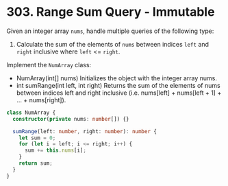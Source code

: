 # 303. Range Sum Query - Immutable

Given an integer array `nums`, handle multiple queries of the following type:

1. Calculate the sum of the elements of `nums` between indices `left` and `right` inclusive where `left` <= `right`.

Implement the `NumArray` class:

- NumArray(int[] nums) Initializes the object with the integer array nums.
- int sumRange(int left, int right) Returns the sum of the elements of nums between indices left and right inclusive (i.e. nums[left] + nums[left + 1] + ... + nums[right]).

```ts
class NumArray {
  constructor(private nums: number[]) {}

  sumRange(left: number, right: number): number {
    let sum = 0;
    for (let i = left; i <= right; i++) {
      sum += this.nums[i];
    }
    return sum;
  }
}
```
